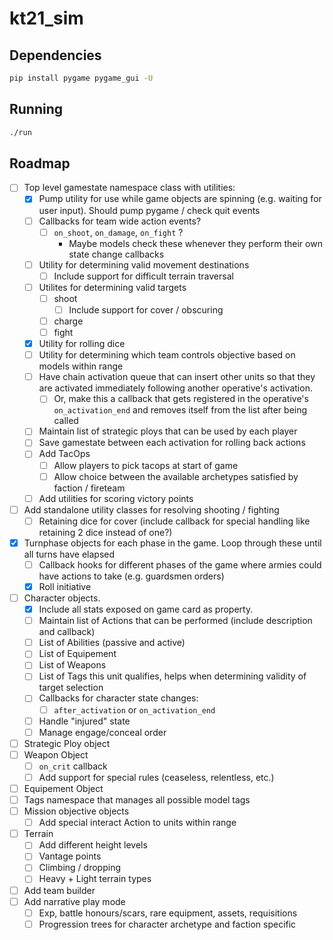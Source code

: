 # kt21_sim

## Dependencies

```sh
pip install pygame pygame_gui -U
```

## Running

```sh
./run
```

## Roadmap

- [ ] Top level gamestate namespace class with utilities:
    - [x] Pump utility for use while game objects are spinning (e.g. waiting for user input). Should pump pygame / check quit events
    - [ ] Callbacks for team wide action events?
        - [ ] `on_shoot`, `on_damage`, `on_fight` ?
            - Maybe models check these whenever they perform their own state change callbacks
    - [ ] Utility for determining valid movement destinations
        - [ ] Include support for difficult terrain traversal
    - [ ] Utilites for determining valid targets
        - [ ] shoot
            - [ ] Include support for cover / obscuring
        - [ ] charge
        - [ ] fight
    - [x] Utility for rolling dice
    - [ ] Utility for determining which team controls objective based on models within range
    - [ ] Have chain activation queue that can insert other units so that they are activated immediately following another operative's activation.
        - [ ] Or, make this a callback that gets registered in the operative's `on_activation_end` and removes itself from the list after being called
    - [ ] Maintain list of strategic ploys that can be used by each player
    - [ ] Save gamestate between each activation for rolling back actions
    - [ ] Add TacOps
        - [ ] Allow players to pick tacops at start of game
        - [ ] Allow choice between the available archetypes satisfied by faction / fireteam
    - [ ] Add utilities for scoring victory points
- [ ] Add standalone utility classes for resolving shooting / fighting
    - [ ] Retaining dice for cover (include callback for special handling like retaining 2 dice instead of one?)
- [x] Turnphase objects for each phase in the game. Loop through these until all turns have elapsed
    - [ ] Callback hooks for different phases of the game where armies could have actions to take (e.g. guardsmen orders)
    - [x] Roll initiative
- [ ] Character objects.
    - [x] Include all stats exposed on game card as property.
    - [ ] Maintain list of Actions that can be performed (include description and callback)
    - [ ] List of Abilities (passive and active)
    - [ ] List of Equipement
    - [ ] List of Weapons
    - [ ] List of Tags this unit qualifies, helps when determining validity of target selection
    - [ ] Callbacks for character state changes:
        - [ ] `after_activation` or `on_activation_end`
    - [ ] Handle "injured" state
    - [ ] Manage engage/conceal order
- [ ] Strategic Ploy object
- [ ] Weapon Object
    - [ ] `on_crit` callback
    - [ ] Add support for special rules (ceaseless, relentless, etc.)
- [ ] Equipement Object
- [ ] Tags namespace that manages all possible model tags
- [ ] Mission objective objects
    - [ ] Add special interact Action to units within range
- [ ] Terrain
    - [ ] Add different height levels
    - [ ] Vantage points
    - [ ] Climbing / dropping
    - [ ] Heavy + Light terrain types
- [ ] Add team builder
- [ ] Add narrative play mode
    - [ ] Exp, battle honours/scars, rare equipment, assets, requisitions
    - [ ] Progression trees for character archetype and faction specific
